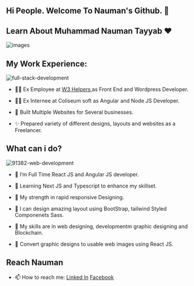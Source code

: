 ## Hi People. Welcome To Nauman's Github. 👋

## Learn About Muhammad Nauman Tayyab ❤️

![images](https://user-images.githubusercontent.com/39854061/186687167-a3f6416c-161f-4b4e-9f41-7158e8b1ef14.png)



## My Work Experience:

![full-stack-development](https://user-images.githubusercontent.com/39854061/186698592-011f0eea-eb85-49d5-865d-d36335a4a035.gif)

* 🙋‍♂️ Ex Employee at <a href="https://w3helpers.com/"/> W3 Helpers </a> as Front End and Wordpress Developer.

* 🙋‍♂️ Ex Internee at Coliseum soft as Angular and Node JS Developer.

* 🚀 Built Multiple Websites for Several businesses.

* ✨ Prepared variety of different designs, layouts and websites as a Freelancer.

## What can i do?

![91382-web-development](https://user-images.githubusercontent.com/39854061/186698662-f46aa835-2368-4c7a-9fb8-ff2e98abc70d.gif)

* 🌱 I’m Full Time React JS and Angular JS developer.

* 🌱 Learning Next JS and Typescript to enhance my skillset.

* 💪 My strength in rapid responsive Designing.

* 🎨 I can design amazing layout using BootStrap, tailwind Styled Componenets Sass.

* 👯 My skills are in web designing, developmentm graphic designing and Blockchain.

* 🔨 Convert graphic designs to usable web images using React JS.

## Reach Nauman

* 📫 How to reach me: <a href="https://www.linkedin.com/in/muhammad-nauman-t-bb85b3109/">Linked In</a> <a href="https://www.facebook.com/nauman.ansary/">Facebook</a>
